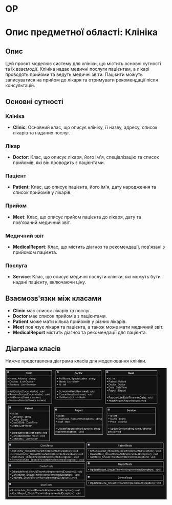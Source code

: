 # OP
# Опис предметної області: Клініка

## Опис
Цей проєкт моделює систему для клініки, що містить основні сутності та їх взаємодії. Клініка надає медичні послуги пацієнтам, а лікарі проводять прийоми та ведуть медичні звіти. Пацієнти можуть записуватися на прийом до лікаря та отримувати рекомендації після консультацій.

## Основні сутності

### Клініка
- **Clinic**: Основний клас, що описує клініку, її назву, адресу, список лікарів та наданих послуг.
  
### Лікар
- **Doctor**: Клас, що описує лікаря, його ім'я, спеціалізацію та список прийомів, які він проводить з пацієнтами.

### Пацієнт
- **Patient**: Клас, що описує пацієнта, його ім'я, дату народження та список прийомів у лікарів.

### Прийом
- **Meet**: Клас, що описує прийом пацієнта до лікаря, дату та пов'язаний медичний звіт.

### Медичний звіт
- **MedicalReport**: Клас, що містить діагноз та рекомендації, пов'язані з прийомом пацієнта.

### Послуга
- **Service**: Клас, що описує медичні послуги клініки, які можуть бути надані пацієнту, включаючи ціну.

## Взаємозв'язки між класами
- **Clinic** має список лікарів та послуг.
- **Doctor** має список прийомів з пацієнтами.
- **Patient** може мати кілька прийомів у різних лікарів.
- **Meet** пов'язує лікаря та пацієнта, а також може мати медичний звіт.
- **MedicalReport** містить діагноз та рекомендації для пацієнта.

## Діаграма класів

Нижче представлена діаграма класів для моделювання клініки.

![Диаграмма классов](class_diagram.png)
